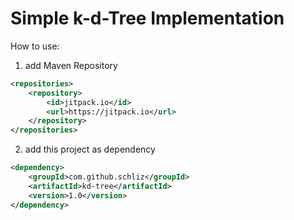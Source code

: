 # Simple k-d-Tree Implementation

How to use:

1. add Maven Repository

```xml
<repositories>
    <repository>
        <id>jitpack.io</id>
        <url>https://jitpack.io</url>
    </repository>
</repositories>
```

2. add this project as dependency

```xml
<dependency>
    <groupId>com.github.schliz</groupId>
    <artifactId>kd-tree</artifactId>
    <version>1.0</version>
</dependency>
```